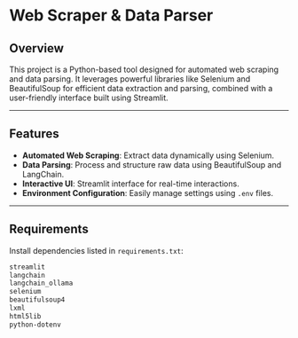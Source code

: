 # **Web Scraper & Data Parser**

## **Overview**  
This project is a Python-based tool designed for automated web scraping and data parsing. It leverages powerful libraries like Selenium and BeautifulSoup for efficient data extraction and parsing, combined with a user-friendly interface built using Streamlit.

---

## **Features**  
- **Automated Web Scraping**: Extract data dynamically using Selenium.  
- **Data Parsing**: Process and structure raw data using BeautifulSoup and LangChain.  
- **Interactive UI**: Streamlit interface for real-time interactions.  
- **Environment Configuration**: Easily manage settings using `.env` files.  

---

## **Requirements**  
Install dependencies listed in `requirements.txt`:
```bash
streamlit
langchain
langchain_ollama
selenium
beautifulsoup4
lxml
html5lib
python-dotenv
